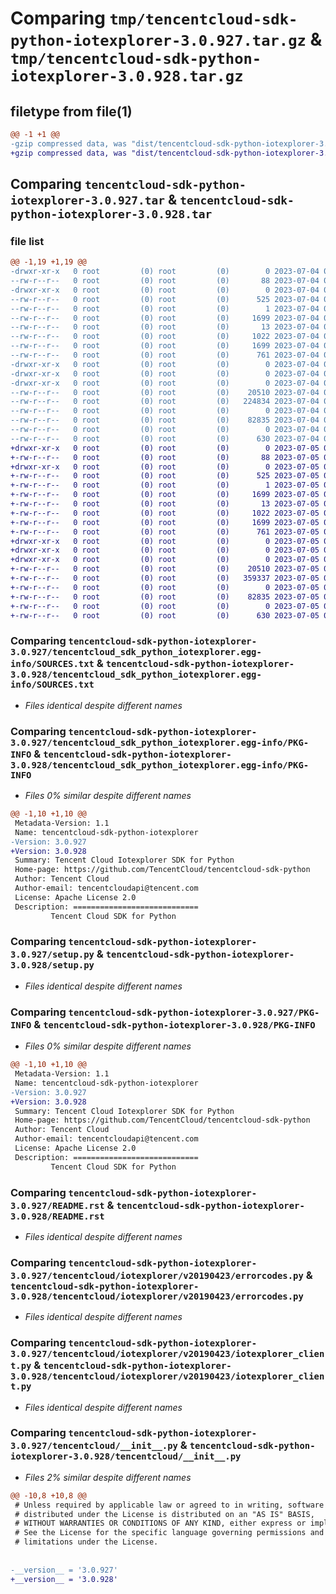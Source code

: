 # Comparing `tmp/tencentcloud-sdk-python-iotexplorer-3.0.927.tar.gz` & `tmp/tencentcloud-sdk-python-iotexplorer-3.0.928.tar.gz`

## filetype from file(1)

```diff
@@ -1 +1 @@
-gzip compressed data, was "dist/tencentcloud-sdk-python-iotexplorer-3.0.927.tar", last modified: Tue Jul  4 00:24:03 2023, max compression
+gzip compressed data, was "dist/tencentcloud-sdk-python-iotexplorer-3.0.928.tar", last modified: Wed Jul  5 00:28:03 2023, max compression
```

## Comparing `tencentcloud-sdk-python-iotexplorer-3.0.927.tar` & `tencentcloud-sdk-python-iotexplorer-3.0.928.tar`

### file list

```diff
@@ -1,19 +1,19 @@
-drwxr-xr-x   0 root         (0) root         (0)        0 2023-07-04 00:24:03.000000 tencentcloud-sdk-python-iotexplorer-3.0.927/
--rw-r--r--   0 root         (0) root         (0)       88 2023-07-04 00:24:03.000000 tencentcloud-sdk-python-iotexplorer-3.0.927/setup.cfg
-drwxr-xr-x   0 root         (0) root         (0)        0 2023-07-04 00:24:03.000000 tencentcloud-sdk-python-iotexplorer-3.0.927/tencentcloud_sdk_python_iotexplorer.egg-info/
--rw-r--r--   0 root         (0) root         (0)      525 2023-07-04 00:24:03.000000 tencentcloud-sdk-python-iotexplorer-3.0.927/tencentcloud_sdk_python_iotexplorer.egg-info/SOURCES.txt
--rw-r--r--   0 root         (0) root         (0)        1 2023-07-04 00:24:03.000000 tencentcloud-sdk-python-iotexplorer-3.0.927/tencentcloud_sdk_python_iotexplorer.egg-info/dependency_links.txt
--rw-r--r--   0 root         (0) root         (0)     1699 2023-07-04 00:24:03.000000 tencentcloud-sdk-python-iotexplorer-3.0.927/tencentcloud_sdk_python_iotexplorer.egg-info/PKG-INFO
--rw-r--r--   0 root         (0) root         (0)       13 2023-07-04 00:24:03.000000 tencentcloud-sdk-python-iotexplorer-3.0.927/tencentcloud_sdk_python_iotexplorer.egg-info/top_level.txt
--rw-r--r--   0 root         (0) root         (0)     1022 2023-07-04 00:24:03.000000 tencentcloud-sdk-python-iotexplorer-3.0.927/setup.py
--rw-r--r--   0 root         (0) root         (0)     1699 2023-07-04 00:24:03.000000 tencentcloud-sdk-python-iotexplorer-3.0.927/PKG-INFO
--rw-r--r--   0 root         (0) root         (0)      761 2023-07-04 00:24:03.000000 tencentcloud-sdk-python-iotexplorer-3.0.927/README.rst
-drwxr-xr-x   0 root         (0) root         (0)        0 2023-07-04 00:24:03.000000 tencentcloud-sdk-python-iotexplorer-3.0.927/tencentcloud/
-drwxr-xr-x   0 root         (0) root         (0)        0 2023-07-04 00:24:03.000000 tencentcloud-sdk-python-iotexplorer-3.0.927/tencentcloud/iotexplorer/
-drwxr-xr-x   0 root         (0) root         (0)        0 2023-07-04 00:24:03.000000 tencentcloud-sdk-python-iotexplorer-3.0.927/tencentcloud/iotexplorer/v20190423/
--rw-r--r--   0 root         (0) root         (0)    20510 2023-07-04 00:24:03.000000 tencentcloud-sdk-python-iotexplorer-3.0.927/tencentcloud/iotexplorer/v20190423/errorcodes.py
--rw-r--r--   0 root         (0) root         (0)   224834 2023-07-04 00:24:03.000000 tencentcloud-sdk-python-iotexplorer-3.0.927/tencentcloud/iotexplorer/v20190423/models.py
--rw-r--r--   0 root         (0) root         (0)        0 2023-07-04 00:24:03.000000 tencentcloud-sdk-python-iotexplorer-3.0.927/tencentcloud/iotexplorer/v20190423/__init__.py
--rw-r--r--   0 root         (0) root         (0)    82835 2023-07-04 00:24:03.000000 tencentcloud-sdk-python-iotexplorer-3.0.927/tencentcloud/iotexplorer/v20190423/iotexplorer_client.py
--rw-r--r--   0 root         (0) root         (0)        0 2023-07-04 00:24:03.000000 tencentcloud-sdk-python-iotexplorer-3.0.927/tencentcloud/iotexplorer/__init__.py
--rw-r--r--   0 root         (0) root         (0)      630 2023-07-04 00:24:03.000000 tencentcloud-sdk-python-iotexplorer-3.0.927/tencentcloud/__init__.py
+drwxr-xr-x   0 root         (0) root         (0)        0 2023-07-05 00:28:03.000000 tencentcloud-sdk-python-iotexplorer-3.0.928/
+-rw-r--r--   0 root         (0) root         (0)       88 2023-07-05 00:28:03.000000 tencentcloud-sdk-python-iotexplorer-3.0.928/setup.cfg
+drwxr-xr-x   0 root         (0) root         (0)        0 2023-07-05 00:28:03.000000 tencentcloud-sdk-python-iotexplorer-3.0.928/tencentcloud_sdk_python_iotexplorer.egg-info/
+-rw-r--r--   0 root         (0) root         (0)      525 2023-07-05 00:28:03.000000 tencentcloud-sdk-python-iotexplorer-3.0.928/tencentcloud_sdk_python_iotexplorer.egg-info/SOURCES.txt
+-rw-r--r--   0 root         (0) root         (0)        1 2023-07-05 00:28:03.000000 tencentcloud-sdk-python-iotexplorer-3.0.928/tencentcloud_sdk_python_iotexplorer.egg-info/dependency_links.txt
+-rw-r--r--   0 root         (0) root         (0)     1699 2023-07-05 00:28:03.000000 tencentcloud-sdk-python-iotexplorer-3.0.928/tencentcloud_sdk_python_iotexplorer.egg-info/PKG-INFO
+-rw-r--r--   0 root         (0) root         (0)       13 2023-07-05 00:28:03.000000 tencentcloud-sdk-python-iotexplorer-3.0.928/tencentcloud_sdk_python_iotexplorer.egg-info/top_level.txt
+-rw-r--r--   0 root         (0) root         (0)     1022 2023-07-05 00:28:03.000000 tencentcloud-sdk-python-iotexplorer-3.0.928/setup.py
+-rw-r--r--   0 root         (0) root         (0)     1699 2023-07-05 00:28:03.000000 tencentcloud-sdk-python-iotexplorer-3.0.928/PKG-INFO
+-rw-r--r--   0 root         (0) root         (0)      761 2023-07-05 00:28:03.000000 tencentcloud-sdk-python-iotexplorer-3.0.928/README.rst
+drwxr-xr-x   0 root         (0) root         (0)        0 2023-07-05 00:28:03.000000 tencentcloud-sdk-python-iotexplorer-3.0.928/tencentcloud/
+drwxr-xr-x   0 root         (0) root         (0)        0 2023-07-05 00:28:03.000000 tencentcloud-sdk-python-iotexplorer-3.0.928/tencentcloud/iotexplorer/
+drwxr-xr-x   0 root         (0) root         (0)        0 2023-07-05 00:28:03.000000 tencentcloud-sdk-python-iotexplorer-3.0.928/tencentcloud/iotexplorer/v20190423/
+-rw-r--r--   0 root         (0) root         (0)    20510 2023-07-05 00:28:03.000000 tencentcloud-sdk-python-iotexplorer-3.0.928/tencentcloud/iotexplorer/v20190423/errorcodes.py
+-rw-r--r--   0 root         (0) root         (0)   359337 2023-07-05 00:28:03.000000 tencentcloud-sdk-python-iotexplorer-3.0.928/tencentcloud/iotexplorer/v20190423/models.py
+-rw-r--r--   0 root         (0) root         (0)        0 2023-07-05 00:28:03.000000 tencentcloud-sdk-python-iotexplorer-3.0.928/tencentcloud/iotexplorer/v20190423/__init__.py
+-rw-r--r--   0 root         (0) root         (0)    82835 2023-07-05 00:28:03.000000 tencentcloud-sdk-python-iotexplorer-3.0.928/tencentcloud/iotexplorer/v20190423/iotexplorer_client.py
+-rw-r--r--   0 root         (0) root         (0)        0 2023-07-05 00:28:03.000000 tencentcloud-sdk-python-iotexplorer-3.0.928/tencentcloud/iotexplorer/__init__.py
+-rw-r--r--   0 root         (0) root         (0)      630 2023-07-05 00:28:03.000000 tencentcloud-sdk-python-iotexplorer-3.0.928/tencentcloud/__init__.py
```

### Comparing `tencentcloud-sdk-python-iotexplorer-3.0.927/tencentcloud_sdk_python_iotexplorer.egg-info/SOURCES.txt` & `tencentcloud-sdk-python-iotexplorer-3.0.928/tencentcloud_sdk_python_iotexplorer.egg-info/SOURCES.txt`

 * *Files identical despite different names*

### Comparing `tencentcloud-sdk-python-iotexplorer-3.0.927/tencentcloud_sdk_python_iotexplorer.egg-info/PKG-INFO` & `tencentcloud-sdk-python-iotexplorer-3.0.928/tencentcloud_sdk_python_iotexplorer.egg-info/PKG-INFO`

 * *Files 0% similar despite different names*

```diff
@@ -1,10 +1,10 @@
 Metadata-Version: 1.1
 Name: tencentcloud-sdk-python-iotexplorer
-Version: 3.0.927
+Version: 3.0.928
 Summary: Tencent Cloud Iotexplorer SDK for Python
 Home-page: https://github.com/TencentCloud/tencentcloud-sdk-python
 Author: Tencent Cloud
 Author-email: tencentcloudapi@tencent.com
 License: Apache License 2.0
 Description: ============================
         Tencent Cloud SDK for Python
```

### Comparing `tencentcloud-sdk-python-iotexplorer-3.0.927/setup.py` & `tencentcloud-sdk-python-iotexplorer-3.0.928/setup.py`

 * *Files identical despite different names*

### Comparing `tencentcloud-sdk-python-iotexplorer-3.0.927/PKG-INFO` & `tencentcloud-sdk-python-iotexplorer-3.0.928/PKG-INFO`

 * *Files 0% similar despite different names*

```diff
@@ -1,10 +1,10 @@
 Metadata-Version: 1.1
 Name: tencentcloud-sdk-python-iotexplorer
-Version: 3.0.927
+Version: 3.0.928
 Summary: Tencent Cloud Iotexplorer SDK for Python
 Home-page: https://github.com/TencentCloud/tencentcloud-sdk-python
 Author: Tencent Cloud
 Author-email: tencentcloudapi@tencent.com
 License: Apache License 2.0
 Description: ============================
         Tencent Cloud SDK for Python
```

### Comparing `tencentcloud-sdk-python-iotexplorer-3.0.927/README.rst` & `tencentcloud-sdk-python-iotexplorer-3.0.928/README.rst`

 * *Files identical despite different names*

### Comparing `tencentcloud-sdk-python-iotexplorer-3.0.927/tencentcloud/iotexplorer/v20190423/errorcodes.py` & `tencentcloud-sdk-python-iotexplorer-3.0.928/tencentcloud/iotexplorer/v20190423/errorcodes.py`

 * *Files identical despite different names*

### Comparing `tencentcloud-sdk-python-iotexplorer-3.0.927/tencentcloud/iotexplorer/v20190423/iotexplorer_client.py` & `tencentcloud-sdk-python-iotexplorer-3.0.928/tencentcloud/iotexplorer/v20190423/iotexplorer_client.py`

 * *Files identical despite different names*

### Comparing `tencentcloud-sdk-python-iotexplorer-3.0.927/tencentcloud/__init__.py` & `tencentcloud-sdk-python-iotexplorer-3.0.928/tencentcloud/__init__.py`

 * *Files 2% similar despite different names*

```diff
@@ -10,8 +10,8 @@
 # Unless required by applicable law or agreed to in writing, software
 # distributed under the License is distributed on an "AS IS" BASIS,
 # WITHOUT WARRANTIES OR CONDITIONS OF ANY KIND, either express or implied.
 # See the License for the specific language governing permissions and
 # limitations under the License.
 
 
-__version__ = '3.0.927'
+__version__ = '3.0.928'
```

